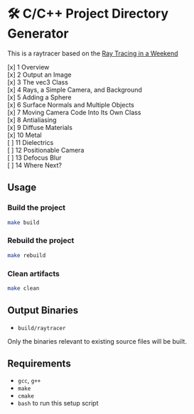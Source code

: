 # 🛠 C/C++ Project Directory Generator

This is a raytracer based on the [Ray Tracing in a Weekend](https://raytracing.github.io/books/RayTracingInOneWeekend.html)

[x] 1  Overview  
[x] 2  Output an Image  
[x] 3  The vec3 Class  
[x] 4  Rays, a Simple Camera, and Background  
[x] 5  Adding a Sphere  
[x] 6  Surface Normals and Multiple Objects  
[x] 7  Moving Camera Code Into Its Own Class  
[x] 8  Antialiasing  
[x] 9  Diffuse Materials  
[x] 10  Metal  
[ ] 11  Dielectrics  
[ ] 12  Positionable Camera  
[ ] 13  Defocus Blur  
[ ] 14  Where Next?  

## Usage

### Build the project
```bash
make build
```

### Rebuild the project
```bash
make rebuild
```

### Clean artifacts
```bash
make clean
```

## Output Binaries

- `build/raytracer`

Only the binaries relevant to existing source files will be built.

## Requirements

- `gcc`, `g++`
- `make`
- `cmake`
- `bash` to run this setup script

